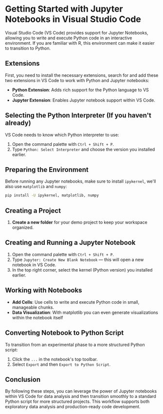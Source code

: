 # Getting Started with Jupyter Notebooks in Visual Studio Code

Visual Studio Code (VS Code) provides support for Jupyter Notebooks, allowing you to write and execute Python code in an interactive environment. If you are familiar with R, this environment can make it easier to transition to Python.

## Extensions

First, you need to install the necessary extensions, search for and add these two extensions  in VS Code to work with Python and Jupyter notebooks:

- **Python Extension**: Adds rich support for the Python language to VS Code.
- **Jupyter Extension**: Enables Jupyter notebook support within VS Code.

## Selecting the Python Interpreter (If you haven't already)

VS Code needs to know which Python interpreter to use:

1. Open the command palette with `Ctrl + Shift + P`.
2. Type `Python: Select Interpreter` and choose the version you installed earlier.

## Preparing the Environment

Before running any Jupyter notebooks, make sure to install `ipykernel`, we'll also use `matplotlib` and `numpy`:

```bash
pip install -U ipykernel, matplotlib, numpy
```

## Creating a Project

1. **Create a new folder** for your demo project to keep your workspace organized.

## Creating and Running a Jupyter Notebook

1. Open the command palette with `Ctrl + Shift + P`.
2. Type `Jupyter: Create New Blank Notebook` — this will open a new notebook in VS Code.
3. In the top right corner, select the kernel (Python version) you installed earlier.

## Working with Notebooks

- **Add Cells**: Use cells to write and execute Python code in small, manageable chunks.
- **Data Visualization**: With matplotlib you can even generate visualizations within the notebook itself

## Converting Notebook to Python Script

To transition from an experimental phase to a more structured Python script:

1. Click the `...` in the notebook's top toolbar.
2. Select `Export` and then `Export to Python Script`.

## Conclusion

By following these steps, you can leverage the power of Jupyter notebooks within VS Code for data analysis and then transition smoothly to a standard Python script for more structured projects. This workflow supports both exploratory data analysis and production-ready code development.
